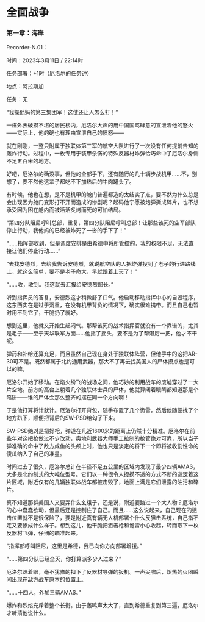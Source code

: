# 全面战争





### 第一章：海岸



Recorder-N.01：

时间：2023年3月11日 / 22:14时

任务部署：+1时（厄洛尔的任务钟）

地点：阿拉斯加

任务：无



“我操他妈的第三集团军！这仗还让人怎么打！”



一栋外表破损不堪的居民楼内，厄洛尔大声的用中国国骂肆意的宣泄着他的怒火——实际上，他的确也有理由宣泄自己的愤怒——



就在刚刚，一整只附属于独联体第三军的航空大队进行了一次没有任何提前告知的轰炸行动。过程中，一枚专用于装甲杀伤的特殊反器材炸弹恰巧命中了厄洛尔身侧不足五百米的地方。



好吧，厄洛尔的确没事，但他的全部手下，还有随行的几十辆步战机甲……不，别想了，要不然他这辈子都吃不下加热后的牛肉罐头了。



有时候，他也在想，是不是机甲的舱门普遍都造的太结实了点，要不然为什么总是会出现因为舱门变形打不开而造成的惨剧呢？起码他宁愿被炮弹撕成碎片，也不想承受因为困在舱内而被活活炙烤而死的可怕结局。



“第四分队阻尼呼叫总部，重复，第四分队阻尼呼叫总部！让那些该死的空军部队停止行动，我他妈的已经被炸死了一沓的手下了！”



“……指挥部收到，但是调度安排是由希德中将所管控的，我的权限不足，无法直接让他们停止行动……”



“去找安德烈，去给我告诉安德烈，就说航空队的人把炸弹投到了老子的行进路线上，就这么简单，要不是老子命大，早就跟着上天了！”



“……收，收到。我这就去汇报给安德烈部长。”



听到指挥员的答复，安德烈这才稍微舒了口气。他启动移动指挥中心的自毁程序，这东西实在是过于沉重，在没有机甲背负的情况下，确实很难携带。而且自己也暂时用不到它了，干脆扔了就好。



想到这里，他就又开始生起闷气。那帮该死的战术指挥官就没有一个靠谱的，尤其是毛子——至于天华联军方面……他摇了摇头，要不是为了帮湛厉一把，他才不干呢。



弹药和补给还算充足，而且虽然自己现在身处于独联体阵营，但他手中的这把AR-30可不是。既然都属于北约通用武器，那大不了再去找美国人的尸体摸点也是可以的嘛。



厄洛尔开始了移动。在焰火纷飞的战场之间，他巧妙的利用战车的废墟穿过了一大片空地。前方的高台上躺着几个独联体士兵的尸体，他就算闭着眼睛都知道那是个陷阱——谁的尸体会那么整齐的摆在同一个方向啊！



于是他打算将计就计。厄洛尔打开背包，随手布置了几个诡雷，然后他随便找了个地方趴下，顺便把背后的SW-PSD给勾了下来。



SW-PSD绝对是把好枪，弹道在几近1600米的距离上仍然十分精准。厄洛尔在前些年对这把枪做过不少改动，奥地利武器大师手工拉制的枪管绝对可靠，所以当子弹准确的命中了敌方咸鱼的头颅上时，他也只是淡定的将下一个即将被收割性命的傻瓜纳入了自己的准星。



时间过去了很久，厄洛尔总计在半径不足五公里的区域内发现了最少四辆AMAS，大多是北约制式的大吨位型号。它们以一种很令人捉摸不透的方式不断的巡逻着这片区域，附近仅有的几辆独联体战车都被击毁了，地面上满是它们泄露的油污和碎片。



真不知道那群美国人又要弄什么幺蛾子，还是说，附近要路过一个大人物？厄洛尔的心中蠢蠢欲动，但最后还是控制住了自己。而且……这么说起来，自己现在的狙击位置就不是很保险了，要是附近真有辆无人机部署个什么反狙击系统，自己指不定又要惨成什么样子。想到这儿，他干脆把狙击枪和诡雷小心收起，转而取下一枚反器材飞弹，仔细的瞄准起来。



“指挥部呼叫阻尼，这里是希德，我已向你方向部署增援。”



“……第四分队已经全灭，你打算派多少人过来？”



厄洛尔眯着眼，毫不犹豫的扣下了反器材导弹的扳机。一声尖啸后，炽热的火团瞬间出现在敌方战车原本的位置上。



“……十四人，外加三辆AMAS。”



爆炸和烈焰充斥着整个长街。由于轰鸣声太大了，直到希德重复到第三遍，厄洛尔才听清他说什么。





















